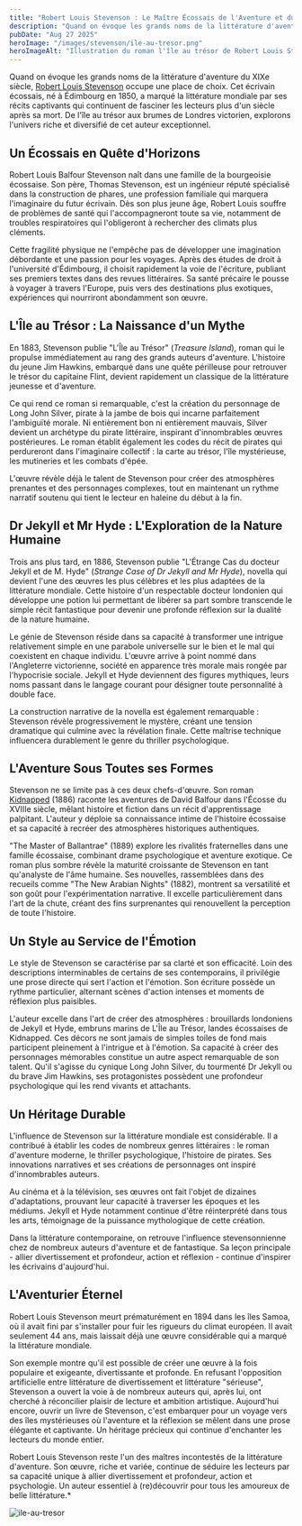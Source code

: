 ```yaml
---
title: "Robert Louis Stevenson : Le Maître Écossais de l'Aventure et du Mystère"
description: "Quand on évoque les grands noms de la littérature d'aventure du XIXe siècle, Robert Louis Stevenson occupe une place de choix. Cet écrivain écossais, né à Édimbourg en 1850, a marqué la littérature mondiale par ses récits captivants qui continuent de fasciner les lecteurs plus d'un siècle après sa mort. De l'île au trésor aux brumes de Londres victorien,explorons l'univers riche et diversifié de cet auteur exceptionnel."
pubDate: "Aug 27 2025"
heroImage: "/images/stevenson/ile-au-tresor.png"
heroImageAlt: "Illustration du roman l'île au trésor de Robert Louis Stevenson"
---
```



Quand on évoque les grands noms de la littérature d'aventure du XIXe siècle, [Robert Louis
Stevenson](https://fr.wikipedia.org/wiki/Robert_Louis_Stevenson) occupe une place de choix. Cet écrivain écossais, né à Édimbourg en 1850, a
marqué la littérature mondiale par ses récits captivants qui continuent de fasciner les
lecteurs plus d'un siècle après sa mort. De l'île au trésor aux brumes de Londres victorien,
explorons l'univers riche et diversifié de cet auteur exceptionnel.
## Un Écossais en Quête d'Horizons
Robert Louis Balfour Stevenson naît dans une famille de la bourgeoisie écossaise. Son
père, Thomas Stevenson, est un ingénieur réputé spécialisé dans la construction de phares,
une profession familiale qui marquera l'imaginaire du futur écrivain. Dès son plus jeune âge,
Robert Louis souffre de problèmes de santé qui l'accompagneront toute sa vie, notamment
de troubles respiratoires qui l'obligeront à rechercher des climats plus cléments.

Cette fragilité physique ne l'empêche pas de développer une imagination débordante et une
passion pour les voyages. Après des études de droit à l'université d'Édimbourg, il choisit
rapidement la voie de l'écriture, publiant ses premiers textes dans des revues littéraires. Sa
santé précaire le pousse à voyager à travers l'Europe, puis vers des destinations plus
exotiques, expériences qui nourriront abondamment son œuvre.
## L'Île au Trésor : La Naissance d'un Mythe
En 1883, Stevenson publie "L'Île au Trésor" (*Treasure Island*), roman qui le propulse
immédiatement au rang des grands auteurs d'aventure. L'histoire du jeune Jim Hawkins,
embarqué dans une quête périlleuse pour retrouver le trésor du capitaine Flint, devient
rapidement un classique de la littérature jeunesse et d'aventure.

Ce qui rend ce roman si remarquable, c'est la création du personnage de Long John Silver,
pirate à la jambe de bois qui incarne parfaitement l'ambiguïté morale. Ni entièrement bon ni
entièrement mauvais, Silver devient un archétype du pirate littéraire, inspirant d'innombrables œuvres postérieures. Le roman établit également les codes du récit de pirates qui perdureront dans l'imaginaire collectif : la carte au trésor, l'île mystérieuse, les mutineries et les combats d'épée.

L'œuvre révèle déjà le talent de Stevenson pour créer des atmosphères prenantes et des
personnages complexes, tout en maintenant un rythme narratif soutenu qui tient le lecteur
en haleine du début à la fin.
## Dr Jekyll et Mr Hyde : L'Exploration de la Nature Humaine
Trois ans plus tard, en 1886, Stevenson publie "L'Étrange Cas du docteur Jekyll et de M.
Hyde" (*Strange Case of Dr Jekyll and Mr Hyde*), novella qui devient l'une des œuvres les
plus célèbres et les plus adaptées de la littérature mondiale. Cette histoire d'un respectable
docteur londonien qui développe une potion lui permettant de libérer sa part sombre
transcende le simple récit fantastique pour devenir une profonde réflexion sur la dualité de la nature humaine.

Le génie de Stevenson réside dans sa capacité à transformer une intrigue relativement
simple en une parabole universelle sur le bien et le mal qui coexistent en chaque individu.
L'œuvre arrive à point nommé dans l'Angleterre victorienne, société en apparence très
morale mais rongée par l'hypocrisie sociale. Jekyll et Hyde deviennent des figures
mythiques, leurs noms passant dans le langage courant pour désigner toute personnalité à
double face.

La construction narrative de la novella est également remarquable : Stevenson révèle
progressivement le mystère, créant une tension dramatique qui culmine avec la révélation
finale. Cette maîtrise technique influencera durablement le genre du thriller psychologique.
## L'Aventure Sous Toutes ses Formes
Stevenson ne se limite pas à ces deux chefs-d'œuvre. Son roman [Kidnapped](/kidnapped-le-chef-d-oeuvre-meconnu-de-robert-louis-stevenson/) (1886)
raconte les aventures de David Balfour dans l'Écosse du XVIIIe siècle, mêlant histoire et
fiction dans un récit d'apprentissage palpitant. L'auteur y déploie sa connaissance intime de
l'histoire écossaise et sa capacité à recréer des atmosphères historiques authentiques.

"The Master of Ballantrae" (1889) explore les rivalités fraternelles dans une famille
écossaise, combinant drame psychologique et aventure exotique. Ce roman plus sombre
révèle la maturité croissante de Stevenson en tant qu'analyste de l'âme humaine.
Ses nouvelles, rassemblées dans des recueils comme "The New Arabian Nights" (1882),
montrent sa versatilité et son goût pour l'expérimentation narrative. Il excelle
particulièrement dans l'art de la chute, créant des fins surprenantes qui renouvellent la
perception de toute l'histoire.
## Un Style au Service de l'Émotion
Le style de Stevenson se caractérise par sa clarté et son efficacité. Loin des descriptions
interminables de certains de ses contemporains, il privilégie une prose directe qui sert
l'action et l'émotion. Son écriture possède un rythme particulier, alternant scènes d'action
intenses et moments de réflexion plus paisibles.

L'auteur excelle dans l'art de créer des atmosphères : brouillards londoniens de Jekyll et
Hyde, embruns marins de L'Île au Trésor, landes écossaises de Kidnapped. Ces décors ne
sont jamais de simples toiles de fond mais participent pleinement à l'intrigue et à l'émotion.
Sa capacité à créer des personnages mémorables constitue un autre aspect remarquable
de son talent. Qu'il s'agisse du cynique Long John Silver, du tourmenté Dr Jekyll ou du brave
Jim Hawkins, ses protagonistes possèdent une profondeur psychologique qui les rend
vivants et attachants.
## Un Héritage Durable
L'influence de Stevenson sur la littérature mondiale est considérable. Il a contribué à établir les codes de nombreux genres littéraires : le roman d'aventure moderne, le thriller
psychologique, l'histoire de pirates. Ses innovations narratives et ses créations de
personnages ont inspiré d'innombrables auteurs.

Au cinéma et à la télévision, ses œuvres ont fait l'objet de dizaines d'adaptations, prouvant
leur capacité à traverser les époques et les médiums. Jekyll et Hyde notamment continue
d'être réinterprété dans tous les arts, témoignage de la puissance mythologique de cette
création.

Dans la littérature contemporaine, on retrouve l'influence stevensonnienne chez de
nombreux auteurs d'aventure et de fantastique. Sa leçon principale - allier divertissement et
profondeur, action et réflexion - continue d'inspirer les écrivains d'aujourd'hui.
## L'Aventurier Éternel
Robert Louis Stevenson meurt prématurément en 1894 dans les îles Samoa, où il avait fini
par s'installer pour fuir les rigueurs du climat européen. Il avait seulement 44 ans, mais
laissait déjà une œuvre considérable qui a marqué la littérature mondiale.

Son exemple montre qu'il est possible de créer une œuvre à la fois populaire et exigeante,
divertissante et profonde. En refusant l'opposition artificielle entre littérature de
divertissement et littérature "sérieuse", Stevenson a ouvert la voie à de nombreux auteurs
qui, après lui, ont cherché à réconcilier plaisir de lecture et ambition artistique.
Aujourd'hui encore, ouvrir un livre de Stevenson, c'est embarquer pour un voyage vers des
îles mystérieuses où l'aventure et la réflexion se mêlent dans une prose élégante et
captivante. Un héritage précieux qui continue d'enchanter les lecteurs du monde entier.

Robert Louis Stevenson reste l'un des maîtres incontestés de la littérature d'aventure. Son
œuvre, riche et variée, continue de séduire les lecteurs par sa capacité unique à allier
divertissement et profondeur, action et psychologie. Un auteur essentiel à (re)découvrir pour
tous les amoureux de belle littérature.*

![ile-au-tresor](/images/stevenson/ile-au-tresor.png) 